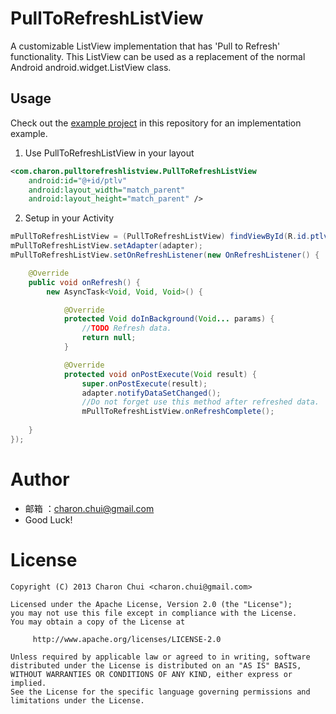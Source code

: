 PullToRefreshListView
=====================

A customizable ListView implementation that has 'Pull to Refresh' functionality. This ListView can be used as a replacement of the normal Android android.widget.ListView class.

Usage
---
Check out the [example project](https://github.com/CharonChui/PullToRefreshListView) 
in this repository for an implementation example. 

1. Use PullToRefreshListView in your layout
```xml
<com.charon.pulltorefreshlistview.PullToRefreshListView
	android:id="@+id/ptlv"
	android:layout_width="match_parent"
	android:layout_height="match_parent" />
```

2. Setup in your Activity
```java
mPullToRefreshListView = (PullToRefreshListView) findViewById(R.id.ptlv);
mPullToRefreshListView.setAdapter(adapter);
mPullToRefreshListView.setOnRefreshListener(new OnRefreshListener() {

	@Override
	public void onRefresh() {
		new AsyncTask<Void, Void, Void>() {

			@Override
			protected Void doInBackground(Void... params) {
				//TODO Refresh data.
				return null;
			}

			@Override
			protected void onPostExecute(Void result) {
				super.onPostExecute(result);
				adapter.notifyDataSetChanged();
				//Do not forget use this method after refreshed data.
				mPullToRefreshListView.onRefreshComplete();
			
	}
});
```

Author
===
- 邮箱 ：charon.chui@gmail.com
- Good Luck! 

License
===
```                            
Copyright (C) 2013 Charon Chui <charon.chui@gmail.com>

Licensed under the Apache License, Version 2.0 (the "License");
you may not use this file except in compliance with the License.
You may obtain a copy of the License at

     http://www.apache.org/licenses/LICENSE-2.0

Unless required by applicable law or agreed to in writing, software
distributed under the License is distributed on an "AS IS" BASIS,
WITHOUT WARRANTIES OR CONDITIONS OF ANY KIND, either express or implied.
See the License for the specific language governing permissions and
limitations under the License.
```